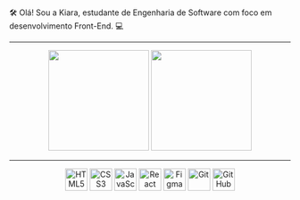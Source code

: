  🛠️ Olá! Sou a Kiara, estudante de Engenharia de Software com foco em desenvolvimento Front-End. 💻

---

<div align="center">
  <img height="180em" src="https://github-readme-stats.vercel.app/api?username=kiaraengineer-dev&show_icons=true&count_private=true&title=kiaraengineer-dev&title_color=FACC15&text_color=E0E0E0&icon_color=FACC15&bg_color=0D1117&border_color=FACC15" />
  <img height="180em" src="https://github-readme-stats.vercel.app/api/top-langs/?username=kiaraengineer-dev&layout=compact&text_color=E0E0E0&title_color=FACC15&icon_color=FACC15&bg_color=0D1117&border_color=FACC15" />
</div>


---
<p align="center">
  <img src="https://cdn.jsdelivr.net/gh/devicons/devicon/icons/html5/html5-original.svg" width="40px" alt="HTML5" title="HTML5"/>
  <img src="https://cdn.jsdelivr.net/gh/devicons/devicon/icons/css3/css3-original.svg" width="40px" alt="CSS3" title="CSS3"/>
  <img src="https://cdn.jsdelivr.net/gh/devicons/devicon/icons/javascript/javascript-original.svg" width="40px" alt="JavaScript" title="JavaScript"/>
  <img src="https://cdn.jsdelivr.net/gh/devicons/devicon/icons/react/react-original.svg" width="40px" alt="React" title="React"/>
  <img src="https://cdn.jsdelivr.net/gh/devicons/devicon/icons/figma/figma-original.svg" width="40px" alt="Figma" title="Figma"/>
  <img src="https://cdn.jsdelivr.net/gh/devicons/devicon/icons/git/git-original.svg" width="40px" alt="Git" title="Git"/>
  <img src="https://cdn.jsdelivr.net/gh/devicons/devicon/icons/github/github-original.svg" width="40px" alt="GitHub" title="GitHub"/>
</p>


          








